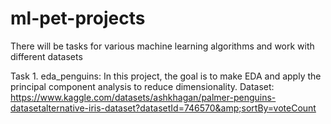 # ml-pet-projects
There will be tasks for various machine learning algorithms and work with different datasets

Task 1. eda_penguins: In this project, the goal is to make EDA and apply the principal component analysis to reduce dimensionality. Dataset: https://www.kaggle.com/datasets/ashkhagan/palmer-penguins-datasetalternative-iris-dataset?datasetId=746570&amp;sortBy=voteCount
